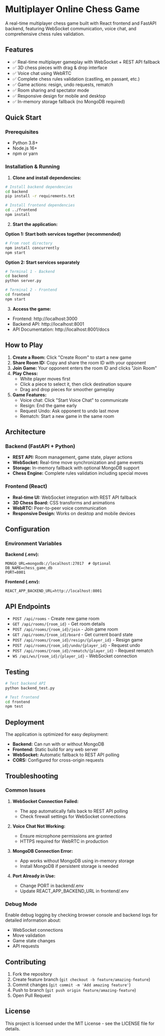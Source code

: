 # Multiplayer Online Chess Game

A real-time multiplayer chess game built with React frontend and FastAPI backend, featuring WebSocket communication, voice chat, and comprehensive chess rules validation.

## Features

- ✅ Real-time multiplayer gameplay with WebSocket + REST API fallback
- ✅ 3D chess pieces with drag & drop interface
- ✅ Voice chat using WebRTC
- ✅ Complete chess rules validation (castling, en passant, etc.)
- ✅ Game actions: resign, undo requests, rematch
- ✅ Room sharing and spectator mode
- ✅ Responsive design for mobile and desktop
- ✅ In-memory storage fallback (no MongoDB required)

## Quick Start

### Prerequisites
- Python 3.8+
- Node.js 16+
- npm or yarn

### Installation & Running

1. **Clone and install dependencies:**
```bash
# Install backend dependencies
cd backend
pip install -r requirements.txt

# Install frontend dependencies  
cd ../frontend
npm install
```

2. **Start the application:**

**Option 1: Start both services together (recommended)**
```bash
# From root directory
npm install concurrently
npm start
```

**Option 2: Start services separately**
```bash
# Terminal 1 - Backend
cd backend
python server.py

# Terminal 2 - Frontend  
cd frontend
npm start
```

3. **Access the game:**
- Frontend: http://localhost:3000
- Backend API: http://localhost:8001
- API Documentation: http://localhost:8001/docs

## How to Play

1. **Create a Room:** Click "Create Room" to start a new game
2. **Share Room ID:** Copy and share the room ID with your opponent
3. **Join Game:** Your opponent enters the room ID and clicks "Join Room"
4. **Play Chess:** 
   - White player moves first
   - Click a piece to select it, then click destination square
   - Drag and drop pieces for smoother gameplay
5. **Game Features:**
   - Voice chat: Click "Start Voice Chat" to communicate
   - Resign: End the game early
   - Request Undo: Ask opponent to undo last move
   - Rematch: Start a new game in the same room

## Architecture

### Backend (FastAPI + Python)
- **REST API:** Room management, game state, player actions
- **WebSocket:** Real-time move synchronization and game events
- **Storage:** In-memory fallback with optional MongoDB support
- **Chess Engine:** Complete rules validation including special moves

### Frontend (React)
- **Real-time UI:** WebSocket integration with REST API fallback
- **3D Chess Board:** CSS transforms and animations
- **WebRTC:** Peer-to-peer voice communication
- **Responsive Design:** Works on desktop and mobile devices

## Configuration

### Environment Variables

**Backend (.env):**
```env
MONGO_URL=mongodb://localhost:27017  # Optional
DB_NAME=chess_game_db
PORT=8001
```

**Frontend (.env):**
```env
REACT_APP_BACKEND_URL=http://localhost:8001
```

## API Endpoints

- `POST /api/rooms` - Create new game room
- `GET /api/rooms/{room_id}` - Get room details
- `POST /api/rooms/{room_id}/join` - Join game room
- `GET /api/rooms/{room_id}/board` - Get current board state
- `POST /api/rooms/{room_id}/resign/{player_id}` - Resign game
- `POST /api/rooms/{room_id}/undo/{player_id}` - Request undo
- `POST /api/rooms/{room_id}/rematch/{player_id}` - Request rematch
- `WS /api/ws/{room_id}/{player_id}` - WebSocket connection

## Testing

```bash
# Test backend API
python backend_test.py

# Test frontend
cd frontend
npm test
```

## Deployment

The application is optimized for easy deployment:

- **Backend:** Can run with or without MongoDB
- **Frontend:** Static build for any web server
- **WebSocket:** Automatic fallback to REST API polling
- **CORS:** Configured for cross-origin requests

## Troubleshooting

### Common Issues

1. **WebSocket Connection Failed:**
   - The app automatically falls back to REST API polling
   - Check firewall settings for WebSocket connections

2. **Voice Chat Not Working:**
   - Ensure microphone permissions are granted
   - HTTPS required for WebRTC in production

3. **MongoDB Connection Error:**
   - App works without MongoDB using in-memory storage
   - Install MongoDB if persistent storage is needed

4. **Port Already in Use:**
   - Change PORT in backend/.env
   - Update REACT_APP_BACKEND_URL in frontend/.env

### Debug Mode

Enable debug logging by checking browser console and backend logs for detailed information about:
- WebSocket connections
- Move validation
- Game state changes
- API requests

## Contributing

1. Fork the repository
2. Create feature branch (`git checkout -b feature/amazing-feature`)
3. Commit changes (`git commit -m 'Add amazing feature'`)
4. Push to branch (`git push origin feature/amazing-feature`)
5. Open Pull Request

## License

This project is licensed under the MIT License - see the LICENSE file for details.